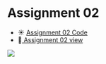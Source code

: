 # Assignment 02
- :sunny: [Assignment 02 Code](https://github.com/iAloudat/Vanier-FrontEnd/blob/main/Assignment/02)
- :rocket:[ Assignment 02 view](https://htmlpreview.github.io/?https://github.com/iAloudat/Vanier-FrontEnd/blob/main/Assignment/02/index.html)

![](images/ScreenShot.png)